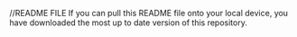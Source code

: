 //README FILE
If you can pull this README file onto your local device, you have downloaded the most up to date version of this repository.
